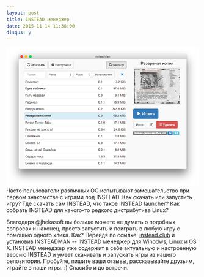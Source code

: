 ```yaml
---
layout: post
title: INSTEAD менеджер
date: 2015-11-14 11:38:00
disqus: y
---
```

![INSTEADMAN](/images/insteadman-2-ru.png)Часто пользователи различных ОС испытывают замешательство при первом знакомстве
с играми под INSTEAD. Как скачать или запустить игру? Где скачать сам INSTEAD, что такое
INSTEAD launcher? Как собрать INSTEAD для какого-то редкого дистрибутива Linux?

Благодаря @jhekasoft вы больше можете не думать о подобных вопросах и наконец, просто запустить и поиграть
в любую игру с помощью одного клика. Как? Перейдя по ссылке: [instead.club](http://instead.club) и установив
INSTEADMAN -- INSTEAD менеджер для Winodws, Linux и OS X. INSTEAD менеджер уже содержит в себе актуальную
и настроенную версию INSTEAD и умеет скачивать и запускать игры из нашего репозитория. Пробуйте, пишите ваши
отзывы, рассказывайте друзьям, играйте в наши игры. :) Спасибо и до встречи.
